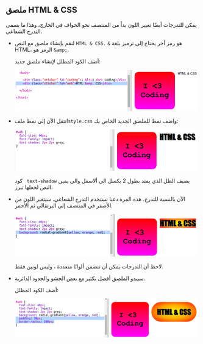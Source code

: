 ## ملصق HTML & CSS

يمكن للتدرجات أيضًا تغيير اللون بداً من المنتصف نحو الحواف في الخارج، وهذا ما يسمى التدرج الشعاعي.

+ لنقم بإنشاء ملصق مع النص ` HTML & CSS. ` `&` هو رمز أخر يحتاج إلى ترميز بلغة HTML، الرمز هو `&amp;`.
    
    أضف الكود المظلل لإنشاء ملصق جديد:
    
    ![لقطة الشاشة](images/stickers-web-html.png)

+ انتقل الآن إلى نمط ملف`style.css` واضف نمط للملصق الجديد الخاص بك:
    
    ![لقطة الشاشة](images/stickers-web-font.png)
    
    كود ` text-shadow` يضيف الظل الذي يمتد بطول 2 بكسل الى ألاسفل والى يمين النص لجعلها تبرز.

+ الآن بالنسبة للتدرج. هذه المرة دعنا نستخدم التدرج الشعاعي. سيتغير اللون من الأصفر في المنتصف إلى البرتقالي ثم الأحمر.
    
    ![لقطة الشاشة](images/stickers-web-gradient.png)
    
    لاحظ أن التدرجات يمكن أن تتضمن ألوانًا متعددة ، وليس لونين فقط.

+ سيبدو الملصق أفضل بكثير مع بعض الحشو والحدود الدائرية.
    
    أضف الكود المظلل:
    
    ![لقطة الشاشة](images/stickers-web-padding.png)